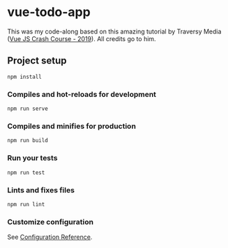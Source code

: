 # vue-todo-app

This was my code-along based on this amazing tutorial by Traversy Media ([Vue JS Crash Course - 2019](https://www.youtube.com/watch?v=Wy9q22isx3U)). All credits go to him.

## Project setup
```
npm install
```

### Compiles and hot-reloads for development
```
npm run serve
```

### Compiles and minifies for production
```
npm run build
```

### Run your tests
```
npm run test
```

### Lints and fixes files
```
npm run lint
```

### Customize configuration
See [Configuration Reference](https://cli.vuejs.org/config/).
